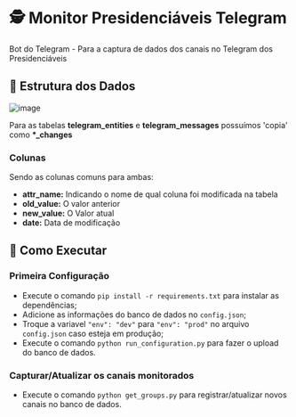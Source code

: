 # 🕵️ Monitor Presidenciáveis Telegram
Bot do Telegram - Para a captura de dados dos canais no Telegram dos Presidenciáveis

## 📝 Estrutura dos Dados
![image](https://user-images.githubusercontent.com/6977257/178580578-ced33dda-6617-4633-b268-8ec87fbf64c4.png)

Para as tabelas **telegram_entities** e **telegram_messages** possuímos  'copia' como **\*_changes**

### Colunas
Sendo as colunas comuns para ambas:

- **attr_name:** Indicando o nome de qual coluna foi modificada na tabela
- **old_value:** O valor anterior
- **new_value:** O Valor atual
- **date:** Data de modificação


## 🏃 Como Executar

### Primeira Configuração
- Execute o comando `pip install -r requirements.txt` para instalar as dependências;
- Adicione as informações do banco de dados no `config.json`;
- Troque a variavel `"env": "dev"` para `"env": "prod"` no arquivo `config.json` caso esteja em produção;
- Execute o comando `python run_configuration.py` para fazer o upload do banco de dados.

### Capturar/Atualizar os canais monitorados
- Execute o comando `python get_groups.py` para registrar/atualizar novos canais no banco de dados.
